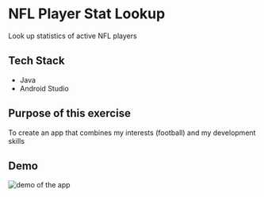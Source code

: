 # NFL Player Stat Lookup

Look up statistics of active NFL players

## Tech Stack

- Java
- Android Studio

## Purpose of this exercise 

To create an app that combines my interests (football) and my development skills

## Demo

![demo of the app](linkHere)